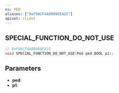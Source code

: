 ```yaml
---
ns: PED
aliases: ["0xF9ACF4A08098EA25"]
apiset: client
---
```

## SPECIAL_FUNCTION_DO_NOT_USE

```c
// 0xF9ACF4A08098EA25
void SPECIAL_FUNCTION_DO_NOT_USE(Ped ped,BOOL p1);
```


## Parameters
* **ped**:
* **p1**:



